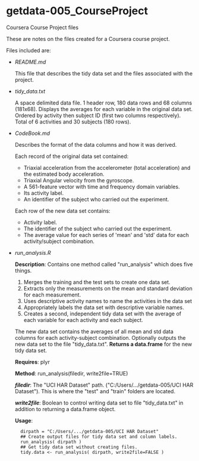 getdata-005_CourseProject
=========================

Coursera Course Project files

These are notes on the files created for a Coursera course project.

Files included are:

- *README.md*

    This file that describes the tidy data set and the files associated with the project.

- *tidy_data.txt*

    A space delimited data file. 1 header row, 180 data rows and 68 columns (181x68). Displays the averages for each variable in the 
    original data set. Ordered by activity then subject ID (first two columns respectively). Total of 6 activities and 30 subjects (180 rows).
    
- *CodeBook.md*

    Describes the format of the data columns and how it was derived.
    
    Each record of the original data set contained:
    
    - Triaxial acceleration from the accelerometer (total acceleration) and the estimated body acceleration.
    - Triaxial Angular velocity from the gyroscope. 
    - A 561-feature vector with time and frequency domain variables. 
    - Its activity label. 
    - An identifier of the subject who carried out the experiment.
    
    Each row of the new data set contains:
    
    - Activity label.
    - The identifier of the subject who carried out the experiment.
    - The average value for each series of 'mean' and 'std' data for each activity/subject combination.

- *run_analysis.R*

    **Description**:  Contains one method called "run_analysis" which does five things.
    
    1. Merges the training and the test sets to create one data set.
    2. Extracts only the measurements on the mean and standard deviation for each measurement. 
    3. Uses descriptive activity names to name the activities in the data set
    4. Appropriately labels the data set with descriptive variable names. 
    5. Creates a second, independent tidy data set with the average of each variable for each activity and each subject. 

    The new data set contains the averages of all mean and std data columns for each activity-subject combination.
    Optionally outputs the new data set to the file "tidy_data.txt".
    **Returns a data.frame** for the new tidy data set.

    **Requires**: plyr
    
    **Method**: run_analysis(filedir, write2file=TRUE)
        
    ***filedir***: The "UCI HAR Dataset" path. ("C:/Users/.../getdata-005/UCI HAR Dataset").
    This is where the "test" and "train" folders are located.
    
    ***write2file***: Boolean to control writing data set to file "tidy_data.txt" in addition to returning a data.frame object.
    
    **Usage**:
    
        dirpath = "C:/Users/.../getdata-005/UCI HAR Dataset"
        ## Create output files for tidy data set and column labels.
        run_analysis( dirpath )
        ## Get tidy data set without creating files.
        tidy.data <- run_analysis( dirpath, write2file=FALSE )
